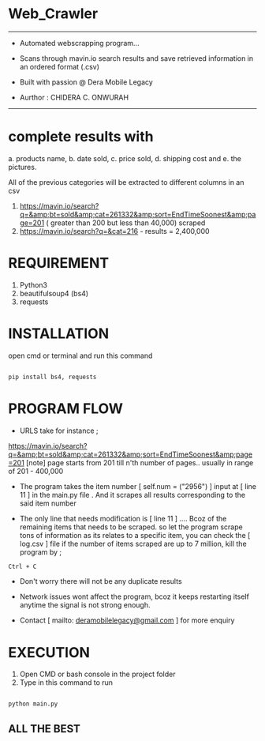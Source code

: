 # Web_Crawler 
***
 
 + Automated webscrapping program...
 
 + Scans through mavin.io search results and save retrieved information in an ordered format (.csv)
 
 + Built with passion @ Dera Mobile Legacy
 
 + Aurthor : CHIDERA C. ONWURAH
 
***

# complete results with 

a. products name, 
b. date sold, 
c. price sold, 
d. shipping cost and 
e. the pictures. 

All of the previous categories will be extracted to different columns in an csv


1. https://mavin.io/search?q=&amp;bt=sold&amp;cat=261332&amp;sort=EndTimeSoonest&amp;page=201    ( greater than 200 but less than 40,000) scraped
2. https://mavin.io/search?q=&cat=216 - results = 2,400,000 

# REQUIREMENT

1. Python3
2. beautifulsoup4 (bs4)
3. requests

# INSTALLATION

open cmd or terminal and run this command

~~~sh

pip install bs4, requests

~~~


# PROGRAM FLOW

- URLS
take for instance ;

https://mavin.io/search?q=&amp;bt=sold&amp;cat=261332&amp;sort=EndTimeSoonest&amp;page=201 [note] page starts from 201 
till n'th number of pages.. usually in range of 201 - 400,000 

- The program takes the item number [ self.num = 	("2956") ] input at [ line 11 ] in the main.py file .
And it scrapes all results corresponding to the said item number

- The only line that needs modification is [ line 11 ] .... 
Bcoz of the remaining items that needs to be scraped. so let the program scrape tons of information as its relates to a specific item, you can check the [ log.csv ] file if the number of items scraped are up to 7 million, kill the program by ;

~~~sh
Ctrl + C
~~~

- Don't worry there will not be any duplicate results

- Network issues wont affect the program, bcoz it keeps restarting itself anytime the signal is not strong enough.

- Contact [ mailto: deramobilelegacy@gmail.com ] for more enquiry

# EXECUTION

1. Open CMD or bash console in the project folder
2. Type in this command to run

~~~sh

python main.py

~~~

## ALL THE BEST
